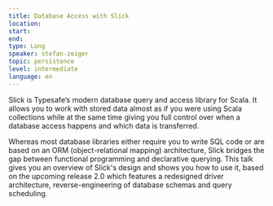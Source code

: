 ```yaml
---
title: Database Access with Slick
location: 
start: 
end: 
type: Long
speaker: stefan-zeiger
topic: persistence
level: intermediate
language: en
---
```


Slick is Typesafe‘s modern database query and access library for Scala. It allows you to work with stored data almost as if you were using Scala collections while at the same time giving you full control over when a database access happens and which data is transferred.

Whereas most database libraries either require you to write SQL code or are based on an ORM (object-relational mapping) architecture, Slick bridges the gap between functional programming and declarative querying. This talk gives you an overview of Slick's design and shows you how to use it, based on the upcoming release 2.0 which features a redesigned driver architecture, reverse-engineering of database schemas and query scheduling.
